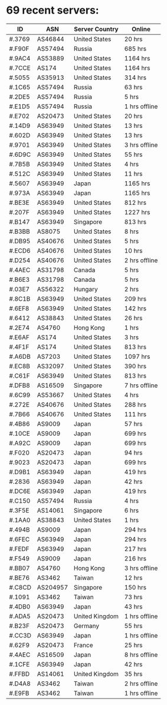 # 69 recent servers:

| ID | ASN | Server Country | Online |
| ------ | ------ | ------ | ------ |
| #.3769 | AS46844 | United States | 20 hrs |
| #.F90F | AS57494 | Russia | 685 hrs |
| #.9AC4 | AS53889 | United States | 1164 hrs |
| #.7CCE | AS174 | United States | 1164 hrs |
| #.5055 | AS35913 | United States | 314 hrs |
| #.1C65 | AS57494 | Russia | 63 hrs |
| #.2DE5 | AS57494 | Russia | 5 hrs |
| #.E1D5 | AS57494 | Russia | 1 hrs offline |
| #.E702 | AS20473 | United States | 20 hrs |
| #.14D9 | AS63949 | United States | 13 hrs |
| #.602D | AS63949 | United States | 13 hrs |
| #.9701 | AS63949 | United States | 3 hrs offline |
| #.6D9C | AS63949 | United States | 55 hrs |
| #.7B5B | AS63949 | United States | 4 hrs |
| #.512C | AS63949 | United States | 11 hrs |
| #.5607 | AS63949 | Japan | 1165 hrs |
| #.973A | AS63949 | Japan | 1165 hrs |
| #.BE3E | AS63949 | United States | 812 hrs |
| #.207F | AS63949 | United States | 1227 hrs |
| #.B147 | AS63949 | Singapore | 813 hrs |
| #.B3BB | AS8075 | United States | 8 hrs |
| #.DB95 | AS40676 | United States | 5 hrs |
| #.ECD6 | AS40676 | United States | 10 hrs |
| #.D254 | AS40676 | United States | 2 hrs offline |
| #.4AEC | AS31798 | Canada | 5 hrs |
| #.B6E3 | AS31798 | Canada | 5 hrs |
| #.03E7 | AS56322 | Hungary | 2 hrs |
| #.8C1B | AS63949 | United States | 209 hrs |
| #.6EF8 | AS63949 | United States | 142 hrs |
| #.6412 | AS38843 | United States | 26 hrs |
| #.2E74 | AS4760 | Hong Kong | 1 hrs |
| #.E6AF | AS174 | United States | 3 hrs |
| #.4F1F | AS174 | United States | 813 hrs |
| #.A6DB | AS7203 | United States | 1097 hrs |
| #.EC8B | AS32097 | United States | 390 hrs |
| #.C61F | AS63949 | United States | 813 hrs |
| #.DFB8 | AS16509 | Singapore | 7 hrs offline |
| #.6C99 | AS53667 | United States | 4 hrs |
| #.272E | AS40676 | United States | 288 hrs |
| #.7B66 | AS40676 | United States | 111 hrs |
| #.4B86 | AS9009 | Japan | 57 hrs |
| #.10CE | AS9009 | Japan | 699 hrs |
| #.A92C | AS9009 | Japan | 699 hrs |
| #.F020 | AS20473 | Japan | 94 hrs |
| #.9023 | AS20473 | Japan | 699 hrs |
| #.D9B1 | AS63949 | Japan | 419 hrs |
| #.2836 | AS63949 | Japan | 42 hrs |
| #.DC6E | AS63949 | Japan | 419 hrs |
| #.C150 | AS57494 | Russia | 4 hrs |
| #.3F5E | AS14061 | Singapore | 6 hrs |
| #.1AA0 | AS38843 | United States | 1 hrs |
| #.494B | AS9009 | Japan | 294 hrs |
| #.6FEC | AS63949 | Japan | 294 hrs |
| #.FEDF | AS63949 | Japan | 217 hrs |
| #.F549 | AS9009 | Japan | 216 hrs |
| #.BB07 | AS4760 | Hong Kong | 3 hrs offline |
| #.BE76 | AS3462 | Taiwan | 12 hrs |
| #.C8CD | AS204957 | Singapore | 150 hrs |
| #.1091 | AS3462 | Taiwan | 73 hrs |
| #.4DB0 | AS63949 | Japan | 43 hrs |
| #.ADA5 | AS20473 | United Kingdom | 1 hrs offline |
| #.B23F | AS20473 | Germany | 55 hrs |
| #.CC3D | AS63949 | Japan | 1 hrs offline |
| #.62F9 | AS20473 | France | 25 hrs |
| #.4AEC | AS16509 | Japan | 8 hrs offline |
| #.1CFE | AS63949 | Japan | 42 hrs |
| #.FFBD | AS14061 | United Kingdom | 35 hrs |
| #.D4A8 | AS3462 | Taiwan | 2 hrs offline |
| #.E9FB | AS3462 | Taiwan | 1 hrs offline |

